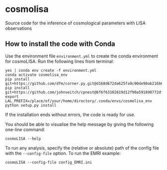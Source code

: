 # cosmolisa
Source code for the inference of cosmological parameters with LISA observations

## How to install the code with Conda

Use the environment file `environment.yml` to create the conda environment for cosmoLISA.
Run the following lines from terminal:

```
yes | conda env create -f environment.yml
conda activate cosmolisa_env
pip install git+https://github.com/dfm/corner.py.git@d168d672da625fa9c90de90ab216b65855b2d524
pip install git+https://github.com/johnveitch/cpnest@6f6f63102619d12f90a591898772dffb9feeff97
export LAL_PREFIX=/place/of/your/home/directory/.conda/envs/cosmolisa_env
python setup.py install
```

If the installation ends without errors, the code is ready for use. 

You should be able to visualise the help message by giving the following one-line command:

```
cosmoLISA --help
```

To run any analysis, specify the (relative or absolute) path of the config file with the `--config-file` option.
To run the EMRI example:

```
cosmoLISA --config-file config_EMRI.ini
```
